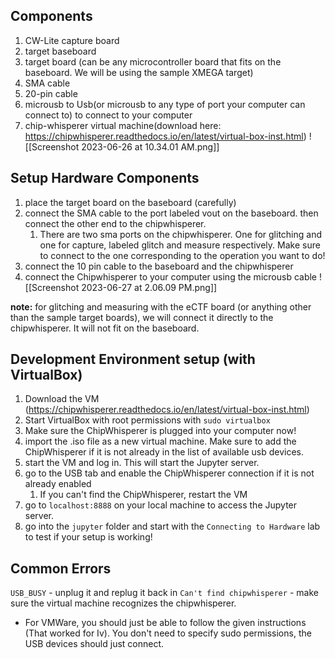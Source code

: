 ## Components
1. CW-Lite capture board
2. target baseboard
3. target board (can be any microcontroller board that fits on the baseboard. We will be using the sample XMEGA target)
4. SMA cable
5. 20-pin cable
6. microusb to Usb(or microusb to any type of port your computer can connect to) to connect to your computer
7. chip-whisperer virtual machine(download here: https://chipwhisperer.readthedocs.io/en/latest/virtual-box-inst.html)
![[Screenshot 2023-06-26 at 10.34.01 AM.png]]

## Setup Hardware Components
1. place the target board on the baseboard (carefully)
2. connect the SMA cable to the port labeled vout on the baseboard. then connect the other end to the chipwhisperer. 
	1. There are two sma ports on the chipwhisperer. One for glitching and one for capture, labeled glitch and measure respectively. Make sure to connect to the one corresponding to the operation you want to do!
3. connect the 10 pin cable to the baseboard and the chipwhisperer
4. connect the Chipwhisperer to your computer using the microusb cable
![[Screenshot 2023-06-27 at 2.06.09 PM.png]]

**note:** for glitching and measuring with the eCTF board (or anything other than the sample target boards), we will connect it directly to the chipwhisperer. It will not fit on the baseboard.


## Development Environment setup (with VirtualBox)
1. Download the VM (https://chipwhisperer.readthedocs.io/en/latest/virtual-box-inst.html)
2. Start VirtualBox with root permissions with `sudo virtualbox`
3. Make sure the ChipWhisperer is plugged into your computer now!
4. import the .iso file as a new virtual machine. Make sure to add the ChipWhisperer if it is not already in the list of available usb devices.
5. start the VM and log in. This will start the Jupyter server.
6. go to the USB tab and enable the ChipWhisperer connection if it is not already enabled
	1. If you can't find the ChipWhisperer, restart the VM
7. go to `localhost:8888` on your local machine to access the Jupyter server.
8.  go into the `jupyter` folder and start with the `Connecting to Hardware` lab to test if your setup is working!

## Common Errors
`USB_BUSY` - unplug it and replug it back in
`Can't find chipwhisperer` - make sure the virtual machine recognizes the chipwhisperer. 

- For VMWare, you should just be able to follow the given instructions (That worked for Iv). You don't need to specify sudo permissions, the USB devices should just connect.

